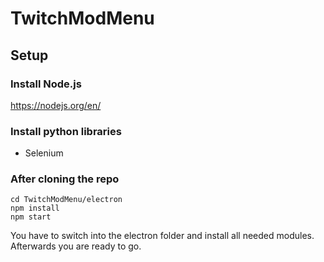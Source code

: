 # TwitchModMenu
 
## Setup

### Install Node.js

https://nodejs.org/en/

### Install python libraries

- Selenium

### After cloning the repo

 ```
 cd TwitchModMenu/electron
 npm install
 npm start
 ```
 You have to switch into the electron folder and install all needed modules. Afterwards you are ready to go.

